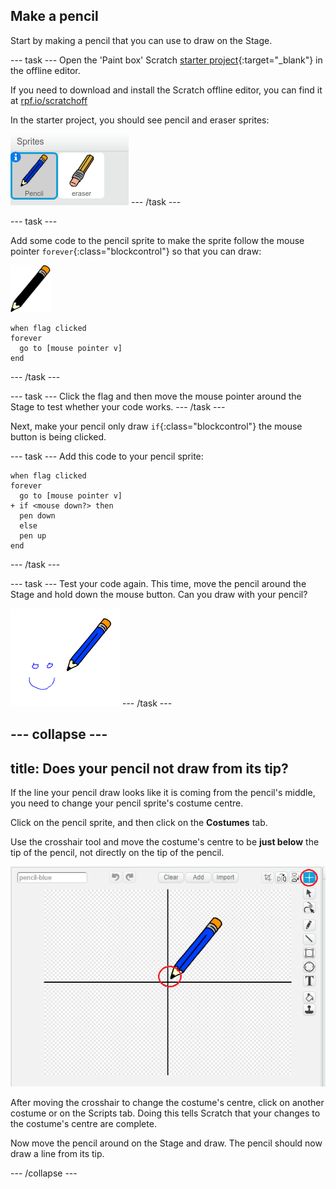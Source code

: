 ## Make a pencil

Start by making a pencil that you can use to draw on the Stage.

--- task ---
Open the 'Paint box' Scratch [starter project](http://rpf.io/p/en/paint-box-scratch2-go){:target="_blank"} in the offline editor.

If you need to download and install the Scratch offline editor, you can find it at [rpf.io/scratchoff](http://rpf.io/scratchoff)

In the starter project, you should see pencil and eraser sprites:

![screenshot](images/paint-starter.png)
--- /task ---

--- task ---

Add some code to the pencil sprite to make the sprite follow the mouse pointer `forever`{:class="blockcontrol"} so that you can draw:

![pencil](images/pencil.png)
```blocks
when flag clicked
forever
  go to [mouse pointer v]
end
```

--- /task ---

--- task ---
Click the flag and then move the mouse pointer around the Stage to test whether your code works.
--- /task ---

Next, make your pencil only draw `if`{:class="blockcontrol"} the mouse button is being clicked.

--- task ---
Add this code to your pencil sprite:

```blocks
when flag clicked
forever
  go to [mouse pointer v]
+ if <mouse down?> then
  pen down
  else
  pen up
end
```
--- /task ---

--- task ---
Test your code again. This time, move the pencil around the Stage and hold down the mouse button. Can you draw with your pencil?

![screenshot](images/paint-draw.png)
--- /task ---

--- collapse ---
---
title: Does your pencil not draw from its tip?
---
If the line your pencil draw looks like it is coming from the pencil's middle, you need to change your pencil sprite's costume centre.

Click on the pencil sprite, and then click on the **Costumes** tab.

Use the crosshair tool and move the costume's centre to be **just below** the tip of the pencil, not directly on the tip of the pencil.

![Costume center](images/costume-center.png)

After moving the crosshair to change the costume's centre, click on another costume or on the Scripts tab. Doing this tells Scratch that your changes to the costume's centre are complete.

Now move the pencil around on the Stage and draw. The pencil should now draw a line from its tip.

--- /collapse ---
